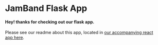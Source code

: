 # JamBand Flask App
#### Hey! thanks for checking out our flask app.  
Please see our readme about this app, located in [our accompanying react app here](https://github.com/erinjohnson47/react-api-jam-sesh-finder).
